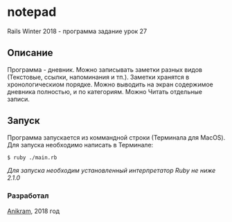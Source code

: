 # notepad
Rails Winter 2018 - программа задание урок 27

## Описание
Программа - дневник. Можно записывать заметки разных видов (Текстовые, ссылки, напоминания и тп.). 
Заметки хранятся в хронологическиом порядке. Можно выводить на экран содержимое дневника полностью, 
и по категориям. Можно Читать отдельные записи.

## Запуск
Программа запускается из коммандной строки (Терминала для MacOS). 
Для запуска необходимо написать в Терминале:

```bash
$ ruby ./main.rb
```
*Для запуска необходим установленный интерпретатор Ruby не ниже 2.1.0*

### Разработал
[Anikram](https://github.com/Anikram), 2018 год
